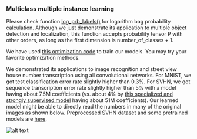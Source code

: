 ### Multiclass multiple instance learning

Please check function [log_prb_labels()](https://github.com/lixilinx/MCMIL/blob/04ad08465d45b2ee8d6174eb1f76dc809550eb16/utilities.py#L6) for logarithm bag probability calculation. Although we just demonstrate its application to multiple object detection and localization, this function accepts probability tensor P with other orders, as long as the first dimension is number_of_classes + 1.    

We have used [this optimization code](https://github.com/lixilinx/psgd_torch/blob/master/preconditioned_stochastic_gradient_descent.py) to train our models. You may try your favorite optimization methods.

We demonstrated its applications to image recognition and street view house number transcription using all convolutional networks. For MNIST, we got test classification error rate slightly higher than 0.3%. For SVHN, we got sequence transcription error rate slightly higher than 5% with a model having about 7.5M coefficients (vs. about 4% by [this specialized and strongly supervised model](https://arxiv.org/abs/1312.6082) having about 51M coefficients). Our learned model might be able to directly read the numbers in many of the original images as shown below. Preprocessed SVHN dataset and some pretrained models are [here](https://drive.google.com/drive/folders/1BvVpUw3OY3RtkJo-bfujwBsa0y6e49lZ).

![alt text](https://github.com/lixilinx/Learning_with_Labels_of_Existing-Nonexisting/blob/master/misc/svhn_test.png)
